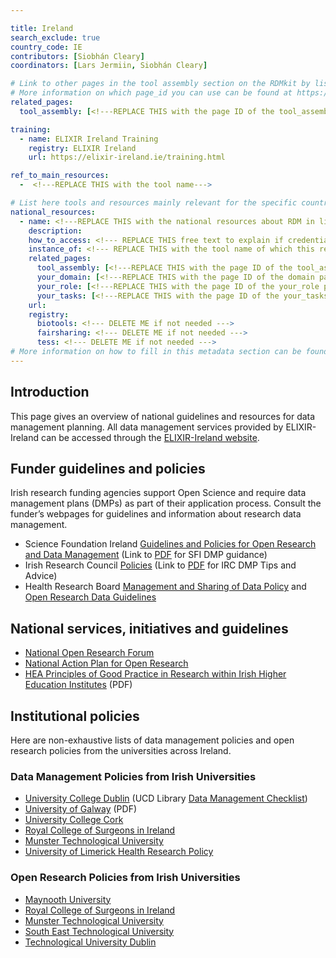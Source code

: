 ```yaml
---

title: Ireland
search_exclude: true
country_code: IE
contributors: [Siobhán Cleary]
coordinators: [Lars Jermiin, Siobhán Cleary]

# Link to other pages in the tool assembly section on the RDMkit by listing the page_id.
# More information on which page_id you can use can be found at https://rdmkit.elixir-europe.org/website_overview 
related_pages:
  tool_assembly: [<!---REPLACE THIS with the page ID of the tool_assembly pages that you want to list here as related pages--->]

training:
  - name: ELIXIR Ireland Training
    registry: ELIXIR Ireland
    url: https://elixir-ireland.ie/training.html

ref_to_main_resources: 
  -  <!---REPLACE THIS with the tool name--->

# List here tools and resources mainly relevant for the specific country
national_resources: 
  - name: <!---REPLACE THIS with the national resources about RDM in life sciences such as local instances of tools, guidelines or regulations--->
    description:
    how_to_access: <!--- REPLACE THIS free text to explain if credentials, login, specific affiliations, etc., are needed to access the resource or tool--->
    instance_of: <!--- REPLACE THIS with the tool name of which this resource is an instance of, taken from the all tools and resources page --->
    related_pages:
      tool_assembly: [<!---REPLACE THIS with the page ID of the tool_assembly pages that you want to list here as related pages--->]
      your_domain: [<!---REPLACE THIS with the page ID of the domain pages that you want to list here as related pages--->]
      your_role: [<!---REPLACE THIS with the page ID of the your_role pages that you want to list here as related pages--->]
      your_tasks: [<!---REPLACE THIS with the page ID of the your_tasks pages that you want to list here as related pages--->]
    url:
    registry:
      biotools: <!--- DELETE ME if not needed --->
      fairsharing: <!--- DELETE ME if not needed --->
      tess: <!--- DELETE ME if not needed --->
# More information on how to fill in this metadata section can be found here https://rdmkit.elixir-europe.org/page_metadata
---
```


<!-- Please take in mind our style guide https://rdmkit.elixir-europe.org/style_guide when writing the content of this page. -->
<!---All the resources added above will appear on the table at the bottom of the page--->

<!---Following information for the page text--->
<!---Use this template as guidance, all fields are optional. Feel free to modify any section if you think it is necessary--->
<!---If the information is already in another resource, please include the link instead of duplicating information--->
<!---Please focus on resources that are relevant for the whole country for life sciences--->

## Introduction 

This page gives an overview of national guidelines and resources for data management planning. All data management services provided by ELIXIR-Ireland can be accessed through the [ELIXIR-Ireland website](https://elixir-ireland.ie).


## Funder guidelines and policies

Irish research funding agencies support Open Science and require data management plans (DMPs) as part of their application process. Consult the funder’s webpages for guidelines and information about research data management.

* Science Foundation Ireland [Guidelines and Policies for Open Research and Data Management](https://www.sfi.ie/funding/sfi-policies-and-guidance/open-research/) (Link to [PDF](https://www.sfi.ie/funding/sfi-policies-and-guidance/open-research/SFI-DMP-Guidance-FINAL-140322.pdf) for SFI DMP guidance) 
* Irish Research Council [Policies](https://research.ie/about-us/policies/) (Link to [PDF](https://research.ie/assets/uploads/2017/05/Data-Management-Plans-Tips-Advice.pdf) for IRC DMP Tips and Advice)
* Health Research Board [Management and Sharing of Data Policy](https://www.hrb.ie/funding/manage-a-grant/grant-policies/management-and-sharing-of-research-data/) and [Open Research Data Guidelines](https://hrbopenresearch.org/for-authors/data-guidelines)


## National services, initiatives and guidelines

* [National Open Research Forum](https://norf.ie/about-norf/) 
* [National Action Plan for Open Research](https://norf.ie/national-action-plan/)
* [HEA Principles of Good Practice in Research within Irish Higher Education Institutes](https://hea.ie/assets/uploads/2022/12/High-res-links-v3-HEA-Principles-of-Good-Practice-in-Research-within-Irish-Higher-Education-Institutions.pdf) (PDF)

## Institutional policies
Here are non-exhaustive lists of data management policies and open research policies from the universities across Ireland.

### Data Management Policies from Irish Universities

* [University College Dublin](https://www.ucd.ie/researchethics/informationforresearchers/researchethicsdatamanagement/) (UCD Library [Data Management Checklist](https://libguides.ucd.ie/ld.php?content_id=32484988))
* [University of Galway](https://www.universityofgalway.ie/media/staffsub-sites/researchoffice/files/Research-Data-Management-Policy-(QA509).pdf) (PDF)
* [University College Cork](https://www.ucc.ie/en/media/support/academicsecretariat/policies/researchpolicies/ResearchDataManagementPolicy.pdf)
* [Royal College of Surgeons in Ireland](https://drive.google.com/file/d/1mCM4hHK97cMJFKh0dm5mZ5tn8FdBnAHB/view)
* [Munster Technological University](https://www.mtu.ie/media/mtu-website/governance/policies-and-publications/academic-council-policies-and-regulations/research-innovation-and-postgraduate-study/Research_Data_Management_Policy.pdf)
* [University of Limerick Health Research Policy](https://www.ul.ie/media/23713/download?inline)

### Open Research Policies from Irish Universities
* [Maynooth University](https://nuim.libguides.com/ld.php?content_id=33703942)
* [Royal College of Surgeons in Ireland](https://drive.google.com/file/d/1vXnxf-K9KZa78-PmWRY9Q4vZpb-qBG6S/view?usp=sharing)
* [Munster Technological University](https://www.mtu.ie/media/mtu-website/governance/policies-and-publications/academic-council-policies-and-regulations/research-innovation-and-postgraduate-study/Open_Access_Policy.pdf)
* [South East Technological University](https://www.wit.ie/images/uploads/Research_PDF/WIT_Open_Research_Policy_v2.pdf)
* [Technological University Dublin](https://arrow.tudublin.ie/open_access_policy.pdf)


